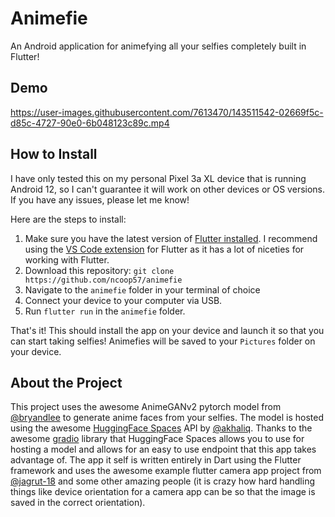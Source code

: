 # Animefie

An Android application for animefying all your selfies completely built in Flutter!

## Demo

https://user-images.githubusercontent.com/7613470/143511542-02669f5c-d85c-4727-90e0-6b048123c89c.mp4

## How to Install

I have only tested this on my personal Pixel 3a XL device that is running Android 12, so I can't guarantee it will work on other devices or OS versions. If you have any issues, please let me know!

Here are the steps to install:

1. Make sure you have the latest version of [Flutter installed](https://flutter.dev/docs/get-started/install/). I recommend using the [VS Code extension](https://docs.flutter.dev/development/tools/vs-code) for Flutter as it has a lot of niceties for working with Flutter.
2. Download this repository: `git clone https://github.com/ncoop57/animefie`
3. Navigate to the `animefie` folder in your terminal of choice
4. Connect your device to your computer via USB.
5. Run `flutter run` in the `animefie` folder.

That's it! This should install the app on your device and launch it so that you can start taking selfies! Animefies will be saved to your `Pictures` folder on your device.

## About the Project

This project uses the awesome AnimeGANv2 pytorch model from [@bryandlee](https://github.com/bryandlee/animegan2-pytorch) to generate anime faces from your selfies. The model is hosted using the awesome [HuggingFace Spaces](https://huggingface.co/spaces) API by [@akhaliq](https://huggingface.co/spaces/akhaliq/AnimeGANv2). Thanks to the awesome [gradio](https://www.gradio.app/) library that HuggingFace Spaces allows you to use for hosting a model and allows for an easy to use endpoint that this app takes advantage of. The app it self is written entirely in Dart using the Flutter framework and uses the awesome example flutter camera app project from [@jagrut-18](https://github.com/jagrut-18/flutter_camera_app) and some other amazing people (it is crazy how hard handling things like device orientation for a camera app can be so that the image is saved in the correct orientation).